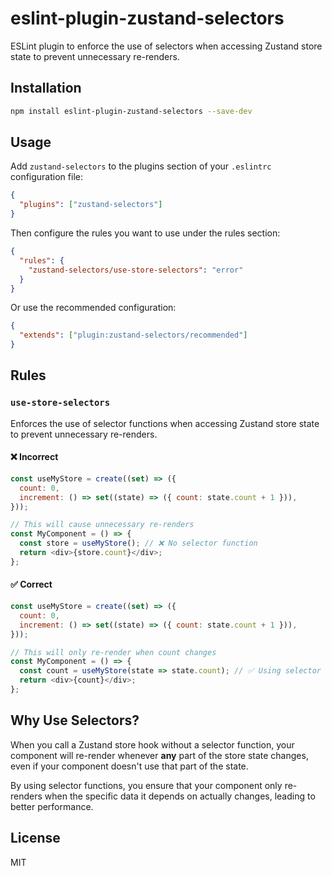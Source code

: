 # eslint-plugin-zustand-selectors

ESLint plugin to enforce the use of selectors when accessing Zustand store state to prevent unnecessary re-renders.

## Installation

```bash
npm install eslint-plugin-zustand-selectors --save-dev
```

## Usage

Add `zustand-selectors` to the plugins section of your `.eslintrc` configuration file:

```json
{
  "plugins": ["zustand-selectors"]
}
```

Then configure the rules you want to use under the rules section:

```json
{
  "rules": {
    "zustand-selectors/use-store-selectors": "error"
  }
}
```

Or use the recommended configuration:

```json
{
  "extends": ["plugin:zustand-selectors/recommended"]
}
```

## Rules

### `use-store-selectors`

Enforces the use of selector functions when accessing Zustand store state to prevent unnecessary re-renders.

#### ❌ Incorrect

```javascript
const useMyStore = create((set) => ({
  count: 0,
  increment: () => set((state) => ({ count: state.count + 1 })),
}));

// This will cause unnecessary re-renders
const MyComponent = () => {
  const store = useMyStore(); // ❌ No selector function
  return <div>{store.count}</div>;
};
```

#### ✅ Correct

```javascript
const useMyStore = create((set) => ({
  count: 0,
  increment: () => set((state) => ({ count: state.count + 1 })),
}));

// This will only re-render when count changes
const MyComponent = () => {
  const count = useMyStore(state => state.count); // ✅ Using selector
  return <div>{count}</div>;
};
```

## Why Use Selectors?

When you call a Zustand store hook without a selector function, your component will re-render whenever **any** part of the store state changes, even if your component doesn't use that part of the state.

By using selector functions, you ensure that your component only re-renders when the specific data it depends on actually changes, leading to better performance.

## License

MIT

